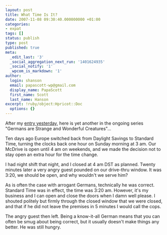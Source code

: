 ```yaml
---
layout: post
title: What Time Is It?
date: 2007-11-08 09:30:40.000000000 +01:00
categories:
- expat
tags: []
status: publish
type: post
published: true
meta:
  _edit_last: '3'
  _social_aggregation_next_run: '1401624935'
  _social_notify: '1'
  _wpcom_is_markdown: '1'
author:
  login: shanson
  email: papascott-wp@gmail.com
  display_name: PapaScott
  first_name: Scott
  last_name: Hanson
excerpt: !ruby/object:Hpricot::Doc
  options: {}
---
```

<p>After my <a href="http://www.papascott.de/archives/2007/11/07/what-if-you-get-stopped/">entry yesterday</a>, here is yet another in the ongoing series "Germans are Strange and Wonderful Creatures"...</p>
<p>Ten days ago Europe switched back from Daylight Savings to Standard Time, turning the clocks back one hour on Sunday morning at 3 am. Our McDrive is open until 4 am on weekends, and we made the decision not to stay open an extra hour for the time change.</p>
<p>I had night shift that night, and I closed at 4 am DST as planned. Twenty minutes later a very angry guest pounded on our drive-thru window. It was 3:20, we should be open, and why wouldn't we serve him?</p>
<p>As is often the case with arrogant Germans, technically he was correct. Standard Time was in effect, the time was 3:20 am. However, it's my business and I can open and close the doors when I damn well please. I shouted politely but firmly through the closed window that we were closed, and that if he did not leave the premises in 5 minutes I would call the cops.</p>
<p>The angry guest then left. Being a know-it-all German means that you can often be smug about being correct, but it usually doesn't make things any better. He was still hungry.</p>

